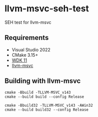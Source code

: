 # llvm-msvc-seh-test
SEH test for llvm-msvc

## Requirements

- Visual Studio 2022
- CMake 3.15+
- [WDK 11](https://learn.microsoft.com/en-us/windows-hardware/drivers/download-the-wdk)
- [llvm-msvc](https://github.com/NewWorldComingSoon/llvm-msvc-build/releases)

## Building with llvm-msvc

```
cmake -Bbuild -TLLVM-MSVC_v143
cmake --build build --config Release
```
```
cmake -Bbuild32 -TLLVM-MSVC_v143 -AWin32
cmake --build build32 --config Release
```
